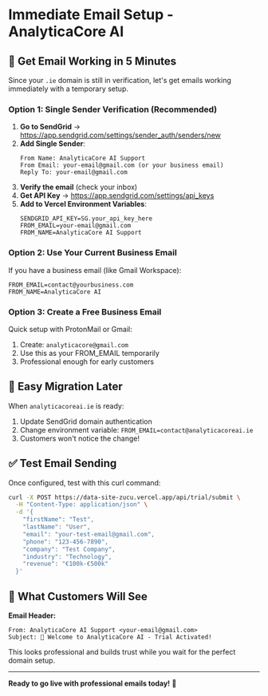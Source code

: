 # Immediate Email Setup - AnalyticaCore AI

## 🚀 Get Email Working in 5 Minutes

Since your `.ie` domain is still in verification, let's get emails working immediately with a temporary setup.

### Option 1: Single Sender Verification (Recommended)

1. **Go to SendGrid** → https://app.sendgrid.com/settings/sender_auth/senders/new
2. **Add Single Sender**:
   ```
   From Name: AnalyticaCore AI Support
   From Email: your-email@gmail.com (or your business email)
   Reply To: your-email@gmail.com
   ```
3. **Verify the email** (check your inbox)
4. **Get API Key** → https://app.sendgrid.com/settings/api_keys
5. **Add to Vercel Environment Variables**:
   ```
   SENDGRID_API_KEY=SG.your_api_key_here
   FROM_EMAIL=your-email@gmail.com
   FROM_NAME=AnalyticaCore AI Support
   ```

### Option 2: Use Your Current Business Email

If you have a business email (like Gmail Workspace):
```env
FROM_EMAIL=contact@yourbusiness.com
FROM_NAME=AnalyticaCore AI
```

### Option 3: Create a Free Business Email

Quick setup with ProtonMail or Gmail:
1. Create: `analyticacore@gmail.com`
2. Use this as your FROM_EMAIL temporarily
3. Professional enough for early customers

## 🔄 Easy Migration Later

When `analyticacoreai.ie` is ready:
1. Update SendGrid domain authentication
2. Change environment variable: `FROM_EMAIL=contact@analyticacoreai.ie`
3. Customers won't notice the change!

## ✅ Test Email Sending

Once configured, test with this curl command:

```bash
curl -X POST https://data-site-zucu.vercel.app/api/trial/submit \
  -H "Content-Type: application/json" \
  -d '{
    "firstName": "Test",
    "lastName": "User", 
    "email": "your-test-email@gmail.com",
    "phone": "123-456-7890",
    "company": "Test Company",
    "industry": "Technology",
    "revenue": "€100k-€500k"
  }'
```

## 📧 What Customers Will See

**Email Header:**
```
From: AnalyticaCore AI Support <your-email@gmail.com>
Subject: 🚀 Welcome to AnalyticaCore AI - Trial Activated!
```

This looks professional and builds trust while you wait for the perfect domain setup.

---

**Ready to go live with professional emails today!** 🎯

